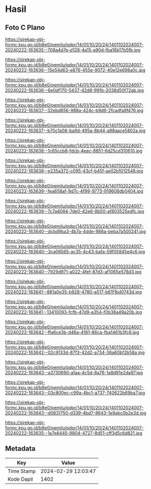 # Hasil

## Foto C Plano

https://sirekap-obj-formc.kpu.go.id/b8e0/pemilu/pdpr/14/01/10/20/24/1401102024007-20240222-163635--708a4d7e-d128-4a15-a90d-fba16b17b5fb.jpg

https://sirekap-obj-formc.kpu.go.id/b8e0/pemilu/pdpr/14/01/10/20/24/1401102024007-20240222-163636--15e54d63-e876-455e-9072-40e12e698a0c.jpg

https://sirekap-obj-formc.kpu.go.id/b8e0/pemilu/pdpr/14/01/10/20/24/1401102024007-20240222-163636--6e0df170-5437-42d8-991b-2038d50f72ab.jpg

https://sirekap-obj-formc.kpu.go.id/b8e0/pemilu/pdpr/14/01/10/20/24/1401102024007-20240222-163637--32ebd656-988a-424c-b9d6-2fcadfa9f476.jpg

https://sirekap-obj-formc.kpu.go.id/b8e0/pemilu/pdpr/14/01/10/20/24/1401102024007-20240222-163637--b70c1a08-ba9d-495a-8b44-a98aace5802a.jpg

https://sirekap-obj-formc.kpu.go.id/b8e0/pemilu/pdpr/14/01/10/20/24/1401102024007-20240222-163638--1c65ccb8-fdcb-4eec-8851-6d25cd310610.jpg

https://sirekap-obj-formc.kpu.go.id/b8e0/pemilu/pdpr/14/01/10/20/24/1401102024007-20240222-163638--e235a372-c095-43cf-b45f-ae02b1012548.jpg

https://sirekap-obj-formc.kpu.go.id/b8e0/pemilu/pdpr/14/01/10/20/24/1401102024007-20240222-163639--fea658af-9d7c-4f99-9773-919608db0404.jpg

https://sirekap-obj-formc.kpu.go.id/b8e0/pemilu/pdpr/14/01/10/20/24/1401102024007-20240222-163639--7c7a4084-7de0-42e6-8b50-af803525edfc.jpg

https://sirekap-obj-formc.kpu.go.id/b8e0/pemilu/pdpr/14/01/10/20/24/1401102024007-20240222-163640--dcbd9ba3-4b7a-4dde-988a-beba7a500241.jpg

https://sirekap-obj-formc.kpu.go.id/b8e0/pemilu/pdpr/14/01/10/20/24/1401102024007-20240222-163640--3ca06565-ac35-4c43-bafa-59f05845e4c6.jpg

https://sirekap-obj-formc.kpu.go.id/b8e0/pemilu/pdpr/14/01/10/20/24/1401102024007-20240222-163640--7929d971-a022-4fef-87d3-af1065e578d3.jpg

https://sirekap-obj-formc.kpu.go.id/b8e0/pemilu/pdpr/14/01/10/20/24/1401102024007-20240222-163641--881a0e35-b928-4780-a517-b61f1bd0743d.jpg

https://sirekap-obj-formc.kpu.go.id/b8e0/pemilu/pdpr/14/01/10/20/24/1401102024007-20240222-163641--13410093-fcfb-47d9-a354-f0b38a49a20b.jpg

https://sirekap-obj-formc.kpu.go.id/b8e0/pemilu/pdpr/14/01/10/20/24/1401102024007-20240222-163642--ffa6ce3b-d46a-4161-86ca-fba1461b3fc6.jpg

https://sirekap-obj-formc.kpu.go.id/b8e0/pemilu/pdpr/14/01/10/20/24/1401102024007-20240222-163642--02c9133d-87f3-42d2-a734-36a60bf2b58a.jpg

https://sirekap-obj-formc.kpu.go.id/b8e0/pemilu/pdpr/14/01/10/20/24/1401102024007-20240222-163643--a3730690-a1aa-4c5d-8a76-1a8d91e2da97.jpg

https://sirekap-obj-formc.kpu.go.id/b8e0/pemilu/pdpr/14/01/10/20/24/1401102024007-20240222-163643--03c800ec-c99a-4bc1-a737-740622b69ba7.jpg

https://sirekap-obj-formc.kpu.go.id/b8e0/pemilu/pdpr/14/01/10/20/24/1401102024007-20240222-163643--d0831750-d339-4bd7-8643-1e9abc0b2e3d.jpg

https://sirekap-obj-formc.kpu.go.id/b8e0/pemilu/pdpr/14/01/10/20/24/1401102024007-20240222-163635--1a7e8445-9804-4727-8d51-cff3d5c6d821.jpg


## Metadata

| Key        | Value               |
| ---------- | ------------------- |
| Time Stamp | 2024-02-29 12:03:47 |
| Kode Dapil | 1402                |



